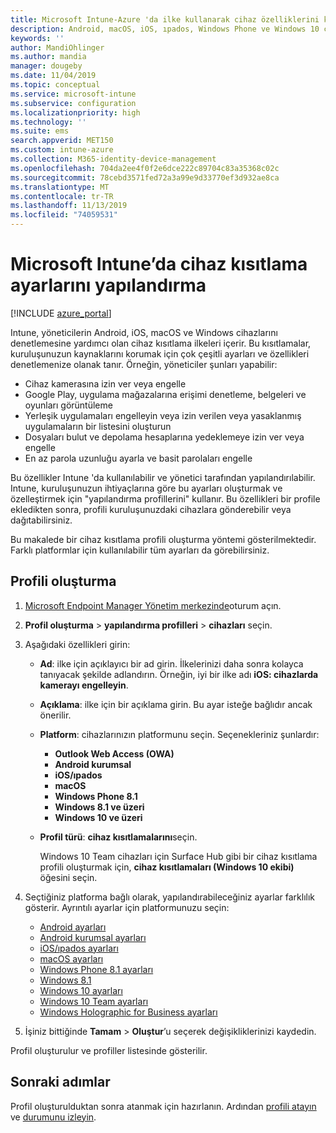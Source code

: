 ```yaml
---
title: Microsoft Intune-Azure 'da ilke kullanarak cihaz özelliklerini kısıtlama | Microsoft Docs
description: Android, macOS, iOS, ıpados, Windows Phone ve Windows 10 cihazlarında özellikleri kısıtlamak için bir cihaz profili ekleyin Microsoft Intune
keywords: ''
author: MandiOhlinger
ms.author: mandia
manager: dougeby
ms.date: 11/04/2019
ms.topic: conceptual
ms.service: microsoft-intune
ms.subservice: configuration
ms.localizationpriority: high
ms.technology: ''
ms.suite: ems
search.appverid: MET150
ms.custom: intune-azure
ms.collection: M365-identity-device-management
ms.openlocfilehash: 704da2ee4f0f2e6dce222c89704c83a35368c02c
ms.sourcegitcommit: 78cebd3571fed72a3a99e9d33770ef3d932ae8ca
ms.translationtype: MT
ms.contentlocale: tr-TR
ms.lasthandoff: 11/13/2019
ms.locfileid: "74059531"
---
```

# <a name="configure-device-restriction-settings-in-microsoft-intune"></a>Microsoft Intune’da cihaz kısıtlama ayarlarını yapılandırma

[!INCLUDE [azure_portal](../includes/azure_portal.md)]

Intune, yöneticilerin Android, iOS, macOS ve Windows cihazlarını denetlemesine yardımcı olan cihaz kısıtlama ilkeleri içerir. Bu kısıtlamalar, kuruluşunuzun kaynaklarını korumak için çok çeşitli ayarları ve özellikleri denetlemenize olanak tanır. Örneğin, yöneticiler şunları yapabilir:

- Cihaz kamerasına izin ver veya engelle
- Google Play, uygulama mağazalarına erişimi denetleme, belgeleri ve oyunları görüntüleme
- Yerleşik uygulamaları engelleyin veya izin verilen veya yasaklanmış uygulamaların bir listesini oluşturun
- Dosyaları bulut ve depolama hesaplarına yedeklemeye izin ver veya engelle
- En az parola uzunluğu ayarla ve basit parolaları engelle

Bu özellikler Intune 'da kullanılabilir ve yönetici tarafından yapılandırılabilir. Intune, kuruluşunuzun ihtiyaçlarına göre bu ayarları oluşturmak ve özelleştirmek için "yapılandırma profillerini" kullanır. Bu özellikleri bir profile ekledikten sonra, profili kuruluşunuzdaki cihazlara gönderebilir veya dağıtabilirsiniz.

Bu makalede bir cihaz kısıtlama profili oluşturma yöntemi gösterilmektedir. Farklı platformlar için kullanılabilir tüm ayarları da görebilirsiniz.

## <a name="create-the-profile"></a>Profili oluşturma

1. [Microsoft Endpoint Manager Yönetim merkezinde](https://go.microsoft.com/fwlink/?linkid=2109431)oturum açın.
2. **Profil oluşturma** > **yapılandırma profilleri** > **cihazları** seçin.
3. Aşağıdaki özellikleri girin:

    - **Ad**: ilke için açıklayıcı bir ad girin. İlkelerinizi daha sonra kolayca tanıyacak şekilde adlandırın. Örneğin, iyi bir ilke adı **iOS: cihazlarda kamerayı engelleyin**.
    - **Açıklama**: ilke için bir açıklama girin. Bu ayar isteğe bağlıdır ancak önerilir.
    - **Platform**: cihazlarınızın platformunu seçin. Seçenekleriniz şunlardır:  

        - **Outlook Web Access (OWA)**
        - **Android kurumsal**
        - **iOS/ıpados**
        - **macOS**
        - **Windows Phone 8.1**
        - **Windows 8.1 ve üzeri**
        - **Windows 10 ve üzeri**

    - **Profil türü**: **cihaz kısıtlamalarını**seçin.

        Windows 10 Team cihazları için Surface Hub gibi bir cihaz kısıtlama profili oluşturmak için, **cihaz kısıtlamaları (Windows 10 ekibi)** öğesini seçin.

4. Seçtiğiniz platforma bağlı olarak, yapılandırabileceğiniz ayarlar farklılık gösterir. Ayrıntılı ayarlar için platformunuzu seçin:

    - [Android ayarları](../device-restrictions-android.md)
    - [Android kurumsal ayarları](../device-restrictions-android-for-work.md)
    - [iOS/ıpados ayarları](device-restrictions-ios.md)
    - [macOS ayarları](device-restrictions-macos.md)
    - [Windows Phone 8.1 ayarları](device-restrictions-windows-phone-8-1.md)
    - [Windows 8.1](device-restrictions-windows-8-1.md)
    - [Windows 10 ayarları](device-restrictions-windows-10.md)
    - [Windows 10 Team ayarları](device-restrictions-windows-10-teams.md)
    - [Windows Holographic for Business ayarları](device-restrictions-windows-holographic.md)

5. İşiniz bittiğinde **Tamam** > **Oluştur**’u seçerek değişikliklerinizi kaydedin.

Profil oluşturulur ve profiller listesinde gösterilir.

## <a name="next-steps"></a>Sonraki adımlar

Profil oluşturulduktan sonra atanmak için hazırlanın. Ardından [profili atayın](../device-profile-assign.md) ve [durumunu izleyin](../device-profile-monitor.md).

<!--  Removing image as part of design review; retaining source until we known the disposition.

## Example of device restriction settings

In this high-level example, you'll create a device restriction policy that blocks the use of the built-in camera app on Android devices.

![How to disable the camera on Android devices](./media/device-restrictions-configure/disable-android-camera.png)

-->

